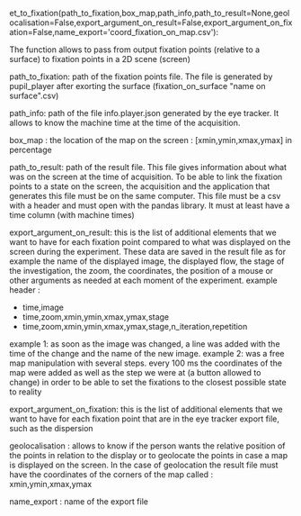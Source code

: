 et_to_fixation(path_to_fixation,box_map,path_info,path_to_result=None,geolocalisation=False,export_argument_on_result=False,export_argument_on_fixation=False,name_export='coord_fixation_on_map.csv'):


The function allows to pass from output fixation points (relative to a surface) to fixation points in a 2D scene (screen)

path_to_fixation: path of the fixation points file. The file is generated by pupil_player after exorting the surface (fixation_on_surface "name on surface".csv)

path_info: path of the file info.player.json generated by the eye tracker. It allows to know the machine time at the time of the acquisition.

box_map : the location of the map on the screen : [xmin,ymin,xmax,ymax] in percentage

path_to_result: path of the result file. This file gives information about what was on the screen at the time of acquisition.
To be able to link the fixation points to a state on the screen, the acquisition and the application that generates this file must be on the same computer.
This file must be a csv with a header and must open with the pandas library. It must at least have a time column (with machine times)


export_argument_on_result: this is the list of additional elements that we want to have for each fixation point compared to what was displayed on the screen during the experiment. 
These data are saved in the result file as for example the name of the displayed image, the displayed flow, the stage of the investigation, the zoom, the coordinates, the position of a mouse or other arguments as needed at each moment of the experiment. 
example header :
- time,image
- time,zoom,xmin,ymin,xmax,ymax,stage
- time,zoom,xmin,ymin,xmax,ymax,stage,n_iteration,repetition



example 1: as soon as the image was changed, a line was added with the time of the change and the name of the new image.
example 2: was a free map manipulation with several steps. every 100 ms the coordinates of the map were added as well as the step we were at (a button allowed to change) in order to be able to set the fixations to the closest possible state to reality

export_argument_on_fixation: this is the list of additional elements that we want to have for each fixation point that are in the eye tracker export file, such as the dispersion 

geolocalisation : allows to know if the person wants the relative position of the points in relation to the display or to geolocate the points in case a map is displayed on the screen. In the case of geolocation the result file must have the coordinates of the corners of the map called : xmin,ymin,xmax,ymax


name_export : name of the export file